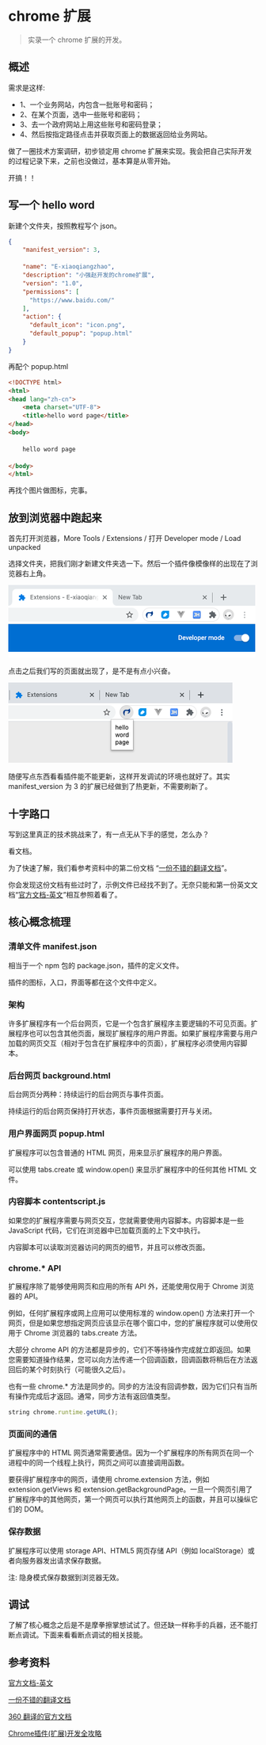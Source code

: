 # chrome 扩展

> 实录一个 chrome 扩展的开发。

## 概述

需求是这样:

- 1、一个业务网站，内包含一批账号和密码；
- 2、在某个页面，选中一些账号和密码；
- 3、去一个政府网站上用这些账号和密码登录；
- 4、然后按指定路径点击并获取页面上的数据返回给业务网站。

做了一圈技术方案调研，初步锁定用 chrome 扩展来实现。我会把自己实际开发的过程记录下来，之前也没做过，基本算是从零开始。

开搞！！

## 写一个 hello word

新建个文件夹，按照教程写个 json。

```json
{
    "manifest_version": 3,
  
    "name": "E-xiaoqiangzhao",
    "description": "小强赵开发的chrome扩展",
    "version": "1.0",
    "permissions": [
      "https://www.baidu.com/"
    ],
    "action": {
      "default_icon": "icon.png",
      "default_popup": "popup.html"
    }
}
```

再配个 popup.html
```html
<!DOCTYPE html>
<html>
<head lang="zh-cn">
    <meta charset="UTF-8">
    <title>hello word page</title>
</head>
<body>

    hello word page
    
</body>
</html>
```

再找个图片做图标，完事。

## 放到浏览器中跑起来

首先打开浏览器，More Tools / Extensions / 打开 Developer mode / Load unpacked

选择文件夹，把我们刚才新建文件夹选一下。然后一个插件像模像样的出现在了浏览器右上角。

![图片](./img/1.png)

点击之后我们写的页面就出现了，是不是有点小兴奋。

![图片](./img/2.png)

随便写点东西看看插件能不能更新，这样开发调试的环境也就好了。其实 manifest_version 为 3 的扩展已经做到了热更新，不需要刷新了。

## 十字路口

写到这里真正的技术挑战来了，有一点无从下手的感觉，怎么办？

看文档。

为了快速了解，我们看参考资料中的第二份文档 “[一份不错的翻译文档](https://crxdoc-zh.appspot.com/extensions/getstarted)”。

你会发现这份文档有些过时了，示例文件已经找不到了。无奈只能和第一份英文文档“[官方文档-英文](https://developer.chrome.com/docs/extensions/mv3/)”相互参照着看了。

## 核心概念梳理

### 清单文件 manifest.json

相当于一个 npm 包的 package.json，插件的定义文件。

插件的图标，入口，界面等都在这个文件中定义。

### 架构

许多扩展程序有一个后台网页，它是一个包含扩展程序主要逻辑的不可见页面。扩展程序也可以包含其他页面，展现扩展程序的用户界面。如果扩展程序需要与用户加载的网页交互（相对于包含在扩展程序中的页面），扩展程序必须使用内容脚本。

### 后台网页 background.html

后台网页分两种：持续运行的后台网页与事件页面。

持续运行的后台网页保持打开状态，事件页面根据需要打开与关闭。

### 用户界面网页 popup.html

扩展程序可以包含普通的 HTML 网页，用来显示扩展程序的用户界面。

可以使用 tabs.create 或 window.open() 来显示扩展程序中的任何其他 HTML 文件。

### 内容脚本 contentscript.js

如果您的扩展程序需要与网页交互，您就需要使用内容脚本。内容脚本是一些 JavaScript 代码，它们在浏览器中已加载页面的上下文中执行。

内容脚本可以读取浏览器访问的网页的细节，并且可以修改页面。

### chrome.* API

扩展程序除了能够使用网页和应用的所有 API 外，还能使用仅用于 Chrome 浏览器的 API。

例如，任何扩展程序或网上应用可以使用标准的 window.open() 方法来打开一个网页，但是如果您想指定网页应该显示在哪个窗口中，您的扩展程序就可以使用仅用于 Chrome 浏览器的 tabs.create 方法。

大部分 chrome API 的方法都是异步的，它们不等待操作完成就立即返回。如果您需要知道操作结果，您可以向方法传递一个回调函数，回调函数将稍后在方法返回后的某个时刻执行（可能很久之后）。

也有一些 chrome.* 方法是同步的。同步的方法没有回调参数，因为它们只有当所有操作完成后才返回。通常，同步方法有返回值类型。

```js
string chrome.runtime.getURL();
```

### 页面间的通信

扩展程序中的 HTML 网页通常需要通信。因为一个扩展程序的所有网页在同一个进程中的同一个线程上执行，网页之间可以直接调用函数。

要获得扩展程序中的网页，请使用 chrome.extension 方法，例如 extension.getViews 和 extension.getBackgroundPage。一旦一个网页引用了扩展程序中的其他网页，第一个网页可以执行其他网页上的函数，并且可以操纵它们的 DOM。

### 保存数据

扩展程序可以使用 storage API、HTML5 网页存储 API（例如 localStorage）或者向服务器发出请求保存数据。

注: 隐身模式保存数据到浏览器无效。

## 调试

了解了核心概念之后是不是摩拳擦掌想试试了。但还缺一样称手的兵器，还不能打断点调试。下面来看看断点调试的相关技能。



## 参考资料

[官方文档-英文](https://developer.chrome.com/docs/extensions/mv3/)

[一份不错的翻译文档](https://crxdoc-zh.appspot.com/extensions/getstarted)

[360 翻译的官方文档](http://open.chrome.360.cn/extension_dev/overview.html)

[Chrome插件(扩展)开发全攻略](https://www.cnblogs.com/liuxianan/p/chrome-plugin-develop.html)
